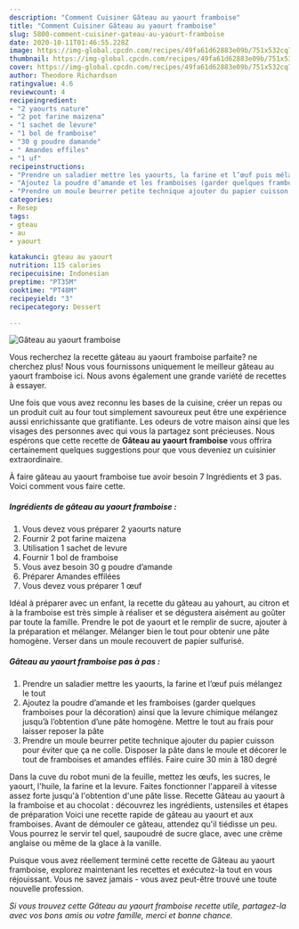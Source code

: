 ```yaml
---
description: "Comment Cuisiner Gâteau au yaourt framboise"
title: "Comment Cuisiner Gâteau au yaourt framboise"
slug: 5800-comment-cuisiner-gateau-au-yaourt-framboise
date: 2020-10-11T01:46:55.228Z
image: https://img-global.cpcdn.com/recipes/49fa61d62883e09b/751x532cq70/gateau-au-yaourt-framboise-photo-principale-de-la-recette.jpg
thumbnail: https://img-global.cpcdn.com/recipes/49fa61d62883e09b/751x532cq70/gateau-au-yaourt-framboise-photo-principale-de-la-recette.jpg
cover: https://img-global.cpcdn.com/recipes/49fa61d62883e09b/751x532cq70/gateau-au-yaourt-framboise-photo-principale-de-la-recette.jpg
author: Theodore Richardson
ratingvalue: 4.6
reviewcount: 4
recipeingredient:
- "2 yaourts nature"
- "2 pot farine maizena"
- "1 sachet de levure"
- "1 bol de framboise"
- "30 g poudre damande"
- " Amandes effiles"
- "1 uf"
recipeinstructions:
- "Prendre un saladier mettre les yaourts, la farine et l’œuf puis mélangez le tout"
- "Ajoutez la poudre d’amande et les framboises (garder quelques framboises pour la décoration) ainsi que la levure chimique mélangez jusqu’à l’obtention d’une pâte homogène. Mettre le tout au frais pour laisser reposer la pâte"
- "Prendre un moule beurrer petite technique ajouter du papier cuisson pour éviter que ça ne colle. Disposer la pâte dans le moule et décorer le tout de framboises et amandes effilés. Faire cuire 30 min à 180 degré"
categories:
- Resep
tags:
- gteau
- au
- yaourt

katakunci: gteau au yaourt 
nutrition: 115 calories
recipecuisine: Indonesian
preptime: "PT35M"
cooktime: "PT48M"
recipeyield: "3"
recipecategory: Dessert

---
```



![Gâteau au yaourt framboise](https://img-global.cpcdn.com/recipes/49fa61d62883e09b/751x532cq70/gateau-au-yaourt-framboise-photo-principale-de-la-recette.jpg)

Vous recherchez la recette gâteau au yaourt framboise parfaite? ne cherchez plus! Nous vous fournissons uniquement le meilleur gâteau au yaourt framboise ici. Nous avons également une grande variété de recettes à essayer.

Une fois que vous avez reconnu les bases de la cuisine, créer un repas ou un produit cuit au four tout simplement savoureux peut être une expérience aussi enrichissante que gratifiante. Les odeurs de votre maison ainsi que les visages des personnes avec qui vous la partagez sont précieuses. Nous espérons que cette recette de <strong> Gâteau au yaourt framboise </strong> vous offrira certainement quelques suggestions pour que vous deveniez un cuisinier extraordinaire.

<!--inarticleads1-->

À faire gâteau au yaourt framboise tue avoir besoin 7 Ingrédients et 3 pas. Voici comment vous faire cette.

##### Ingrédients de gâteau au yaourt framboise :

1. Vous devez vous préparer 2 yaourts nature
1. Fournir 2 pot farine maizena
1. Utilisation 1 sachet de levure
1. Fournir 1 bol de framboise
1. Vous avez besoin 30 g poudre d’amande
1. Préparer  Amandes effilées
1. Vous devez vous préparer 1 œuf


Idéal à préparer avec un enfant, la recette du gâteau au yahourt, au citron et à la framboise est très simple à réaliser et se dégustera aisément au goûter par toute la famille. Prendre le pot de yaourt et le remplir de sucre, ajouter à la préparation et mélanger. Mélanger bien le tout pour obtenir une pâte homogène. Verser dans un moule recouvert de papier sulfurisé. 

<!--inarticleads2-->

##### Gâteau au yaourt framboise pas à pas :

1. Prendre un saladier mettre les yaourts, la farine et l’œuf puis mélangez le tout
1. Ajoutez la poudre d’amande et les framboises (garder quelques framboises pour la décoration) ainsi que la levure chimique mélangez jusqu’à l’obtention d’une pâte homogène. Mettre le tout au frais pour laisser reposer la pâte
1. Prendre un moule beurrer petite technique ajouter du papier cuisson pour éviter que ça ne colle. Disposer la pâte dans le moule et décorer le tout de framboises et amandes effilés. Faire cuire 30 min à 180 degré


Dans la cuve du robot muni de la feuille, mettez les œufs, les sucres, le yaourt, l&#39;huile, la farine et la levure. Faites fonctionner l&#39;appareil à vitesse assez forte jusqu&#39;à l&#39;obtention d&#39;une pâte lisse. Recette Gâteau au yaourt à la framboise et au chocolat : découvrez les ingrédients, ustensiles et étapes de préparation Voici une recette rapide de gâteau au yaourt et aux framboises. Avant de démouler ce gâteau, attendez qu&#39;il tiédisse un peu. Vous pourrez le servir tel quel, saupoudré de sucre glace, avec une crème anglaise ou même de la glace à la vanille. 

<!--inarticleads1-->

<p>
Puisque vous avez réellement terminé cette recette de Gâteau au yaourt framboise, explorez maintenant les recettes et exécutez-la tout en vous réjouissant. Vous ne savez jamais - vous avez peut-être trouvé une toute nouvelle profession.
</p>

<p>
<i>Si vous trouvez cette Gâteau au yaourt framboise recette utile, partagez-la avec vos bons amis ou votre famille, merci et bonne chance.</i>
</p>
